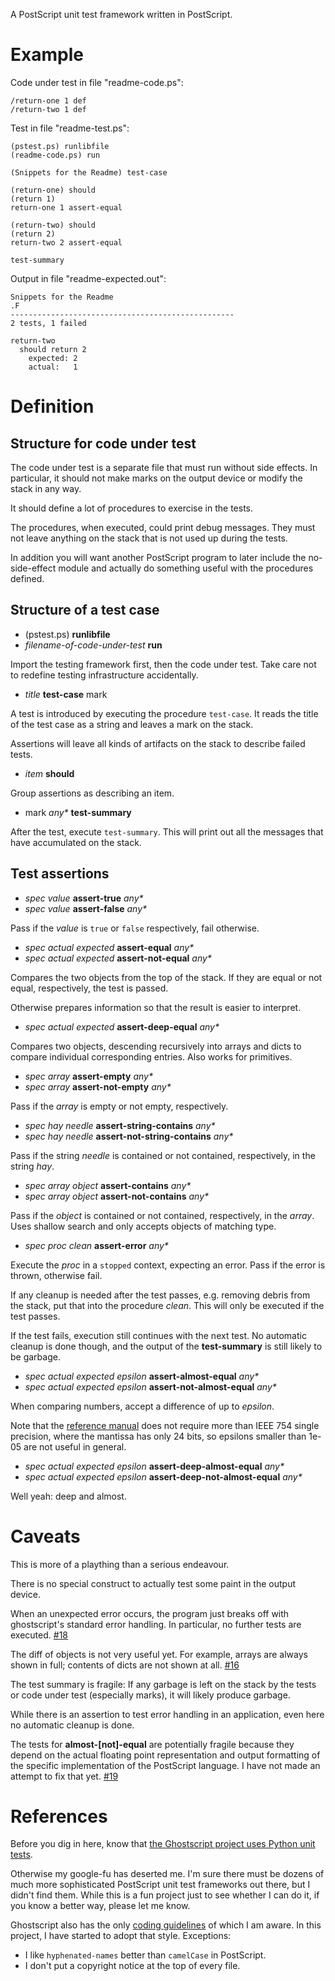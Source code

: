 A PostScript unit test framework written in PostScript.


Example
=======

Code under test in file "readme-code.ps":

    /return-one 1 def
    /return-two 1 def

Test in file "readme-test.ps":

    (pstest.ps) runlibfile
    (readme-code.ps) run

    (Snippets for the Readme) test-case

    (return-one) should
    (return 1)
    return-one 1 assert-equal

    (return-two) should
    (return 2)
    return-two 2 assert-equal

    test-summary

Output in file "readme-expected.out":

    Snippets for the Readme
    .F
    --------------------------------------------------
    2 tests, 1 failed

    return-two
      should return 2
        expected: 2
        actual:   1


Definition
==========

Structure for code under test
-----------------------------

The code under test is a separate file that must run without side effects.
In particular, it should not make marks on the output device or modify
the stack in any way.

It should define a lot of procedures to exercise in the tests.

The procedures, when executed, could print debug messages.  They must
not leave anything on the stack that is not used up during the tests.

In addition you will want another PostScript program to later include
the no-side-effect module and actually do something useful with the
procedures defined.

Structure of a test case
------------------------

 * (pstest.ps) **runlibfile**
 * _filename-of-code-under-test_ **run**

Import the testing framework first, then the code under test.  Take
care not to redefine testing infrastructure accidentally.

 * _title_ **test-case** mark

A test is introduced by executing the procedure `test-case`. It reads
the title of the test case as a string and leaves a mark on the stack.

Assertions will leave all kinds of artifacts on the stack to describe
failed tests.

 * _item_ **should**

Group assertions as describing an item.

 * mark _any*_ **test-summary**

After the test, execute `test-summary`. This will print out all the
messages that have accumulated on the stack.

Test assertions
---------------

 * _spec value_ **assert-true** _any*_
 * _spec value_ **assert-false** _any*_

Pass if the _value_ is `true` or `false` respectively, fail otherwise.

 * _spec actual expected_ **assert-equal** _any*_
 * _spec actual expected_ **assert-not-equal** _any*_

Compares the two objects from the top of the stack.  If they are equal
or not equal, respectively, the test is passed.

Otherwise prepares information so that the result is easier to
interpret.

 * _spec actual expected_ **assert-deep-equal** _any*_

Compares two objects, descending recursively into arrays and dicts to
compare individual corresponding entries.  Also works for primitives.

 * _spec array_ **assert-empty** _any*_
 * _spec array_ **assert-not-empty** _any*_

Pass if the _array_ is empty or not empty, respectively.

 * _spec hay needle_ **assert-string-contains** _any*_
 * _spec hay needle_ **assert-not-string-contains** _any*_

Pass if the string _needle_ is contained or not contained,
respectively, in the string _hay_.

 * _spec array object_ **assert-contains** _any*_
 * _spec array object_ **assert-not-contains** _any*_

Pass if the _object_ is contained or not contained, respectively, in the
_array_.  Uses shallow search and only accepts objects of matching type.

 * _spec proc clean_ **assert-error** _any*_

Execute the _proc_ in a `stopped` context, expecting an error.  Pass
if the error is thrown, otherwise fail.

If any cleanup is needed after the test passes, e.g. removing debris
from the stack, put that into the procedure _clean_. This will only be
executed if the test passes.

If the test fails, execution still continues with the next test.  No
automatic cleanup is done though, and the output of the
**test-summary** is still likely to be garbage.

 * _spec actual expected epsilon_ **assert-almost-equal** _any*_
 * _spec actual expected epsilon_ **assert-not-almost-equal** _any*_

When comparing numbers, accept a difference of up to _epsilon_.

Note that the [reference
manual](https://www.adobe.com/products/postscript/pdfs/PLRM.pdf) does
not require more than IEEE 754 single precision, where the mantissa
has only 24 bits, so epsilons smaller than 1e-05 are not useful in
general.


 * _spec actual expected epsilon_ **assert-deep-almost-equal** _any*_
 * _spec actual expected epsilon_ **assert-deep-not-almost-equal** _any*_

Well yeah: deep and almost.

Caveats
=======

This is more of a plaything than a serious endeavour.

There is no special construct to actually test some paint in the
output device.

When an unexpected error occurs, the program just breaks off with
ghostscript's standard error handling.  In particular, no further
tests are executed. [#18](https://github.com/tylus/pstest/issues/18)

The diff of objects is not very useful yet. For example, arrays are
always shown in full; contents of dicts are not shown at all.
[#16](https://github.com/tylus/pstest/issues/16)

The test summary is fragile: If any garbage is left on the stack by
the tests or code under test (especially marks), it will likely
produce garbage.

While there is an assertion to test error handling in an application,
even here no automatic cleanup is done.

The tests for **almost-[not]-equal** are potentially fragile because
they depend on the actual floating point representation and output
formatting of the specific implementation of the PostScript language.
I have not made an attempt to fix that yet.
[#19](https://github.com/tylus/pstest/issues/19)


References
==========

Before you dig in here, know that [the Ghostscript project uses Python
unit tests](http://pages.cs.wisc.edu/~ghost/doc/AFPL/8.00/Testing.htm).

Otherwise my google-fu has deserted me.  I'm sure there must be dozens
of much more sophisticated PostScript unit test frameworks out there,
but I didn't find them.  While this is a fun project just to see
whether I can do it, if you know a better way, please let me know.

Ghostscript also has the only [coding
guidelines](http://www.ghostscript.com/doc/current/Ps-style.htm) of
which I am aware.  In this project, I have started to adopt that
style. Exceptions:

* I like `hyphenated-names` better than `camelCase` in PostScript.
* I don't put a copyright notice at the top of every file.
